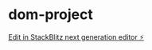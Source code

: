# dom-project

[Edit in StackBlitz next generation editor ⚡️](https://stackblitz.com/~/github.com/prerakshah3/dom-project)